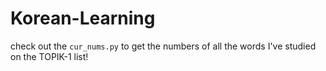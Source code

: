 ﻿# Korean-Learning
check out the `cur_nums.py` to get the numbers of all the words I've studied on the TOPIK-1 list!

